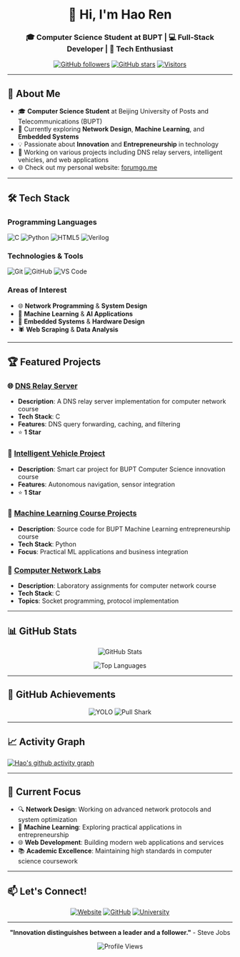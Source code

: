 <div align="center">
  <h1>👋 Hi, I'm Hao Ren </h1>
  <h3>🎓 Computer Science Student at BUPT | 💻 Full-Stack Developer | 🚀 Tech Enthusiast</h3>
</div>

<div align="center">

  [![GitHub followers](https://img.shields.io/github/followers/renhao12356578?label=Followers&style=social)](https://github.com/renhao12356578?tab=followers)
  [![GitHub stars](https://img.shields.io/github/stars/renhao12356578?label=Stars&style=social)](https://github.com/renhao12356578?tab=repositories)
  [![Visitors](https://visitor-badge.laobi.icu/badge?page_id=renhao12356578.renhao12356578)](https://github.com/renhao12356578)

</div>

---

## 🚀 About Me

- 🎓 **Computer Science Student** at Beijing University of Posts and Telecommunications (BUPT)
- 🌱 Currently exploring **Network Design**, **Machine Learning**, and **Embedded Systems**
- 💡 Passionate about **Innovation** and **Entrepreneurship** in technology
- 🔭 Working on various projects including DNS relay servers, intelligent vehicles, and web applications
- 🌐 Check out my personal website: [forumgo.me](https://forumgo.me)

---

## 🛠️ Tech Stack

### Programming Languages
![C](https://img.shields.io/badge/C-00599C?style=for-the-badge&logo=c&logoColor=white)
![Python](https://img.shields.io/badge/Python-3776AB?style=for-the-badge&logo=python&logoColor=white)
![HTML5](https://img.shields.io/badge/HTML5-E34F26?style=for-the-badge&logo=html5&logoColor=white)
![Verilog](https://img.shields.io/badge/Verilog-FF6B6B?style=for-the-badge&logo=v&logoColor=white)

### Technologies & Tools
![Git](https://img.shields.io/badge/Git-F05032?style=for-the-badge&logo=git&logoColor=white)
![GitHub](https://img.shields.io/badge/GitHub-100000?style=for-the-badge&logo=github&logoColor=white)
![VS Code](https://img.shields.io/badge/VS_Code-007ACC?style=for-the-badge&logo=visual-studio-code&logoColor=white)

### Areas of Interest
- 🌐 **Network Programming** & **System Design**
- 🤖 **Machine Learning** & **AI Applications**
- 🔌 **Embedded Systems** & **Hardware Design**
- 🕷️ **Web Scraping** & **Data Analysis**

---

## 🏆 Featured Projects

### 🌐 [DNS Relay Server](https://github.com/renhao12356578/DNS-design)
- **Description**: A DNS relay server implementation for computer network course
- **Tech Stack**: C
- **Features**: DNS query forwarding, caching, and filtering
- ⭐ **1 Star**

### 🚗 [Intelligent Vehicle Project](https://github.com/renhao12356578/bupt-scs-xiaoche)
- **Description**: Smart car project for BUPT Computer Science innovation course
- **Features**: Autonomous navigation, sensor integration
- ⭐ **1 Star**

### 🤖 [Machine Learning Course Projects](https://github.com/renhao12356578/bupt-Machine-Learning-Entrepreneurship-Course)
- **Description**: Source code for BUPT Machine Learning entrepreneurship course
- **Tech Stack**: Python
- **Focus**: Practical ML applications and business integration

### 🔧 [Computer Network Labs](https://github.com/renhao12356578/scs-lab)
- **Description**: Laboratory assignments for computer network course
- **Tech Stack**: C
- **Topics**: Socket programming, protocol implementation

---

## 📊 GitHub Stats

<div align="center">

  ![GitHub Stats](https://github-readme-stats.vercel.app/api?username=renhao12356578&show_icons=true&theme=radical&hide_border=true)

  ![Top Languages](https://github-readme-stats.vercel.app/api/top-langs/?username=renhao12356578&layout=compact&theme=radical&hide_border=true)

</div>

---

## 🏅 GitHub Achievements

<div align="center">

  ![YOLO](https://github.githubassets.com/assets/yolo-default-be0bbff04951.png)
  ![Pull Shark](https://github.githubassets.com/assets/pull-shark-default-498c279a747d.png)

</div>

---

## 📈 Activity Graph

[![Hao's github activity graph](https://github-readme-activity-graph.vercel.app/graph?username=renhao12356578&theme=react-dark)](https://github.com/renhao12356578)

---

## 🎯 Current Focus

- 🔍 **Network Design**: Working on advanced network protocols and system optimization
- 🧠 **Machine Learning**: Exploring practical applications in entrepreneurship
- 🌐 **Web Development**: Building modern web applications and services
- 📚 **Academic Excellence**: Maintaining high standards in computer science coursework

---

## 📫 Let's Connect!

<div align="center">

  [![Website](https://img.shields.io/badge/Website-forumgo.me-blue?style=for-the-badge&logo=google-chrome&logoColor=white)](https://forumgo.me)
  [![GitHub](https://img.shields.io/badge/GitHub-renhao12356578-black?style=for-the-badge&logo=github&logoColor=white)](https://github.com/renhao12356578)
  [![University](https://img.shields.io/badge/University-BUPT-red?style=for-the-badge&logo=university&logoColor=white)](https://www.bupt.edu.cn/)

</div>

---

<div align="center">

  **"Innovation distinguishes between a leader and a follower."** - Steve Jobs

  ![Profile Views](https://komarev.com/ghpvc/?username=renhao12356578&color=brightgreen&style=flat-square)

</div>
